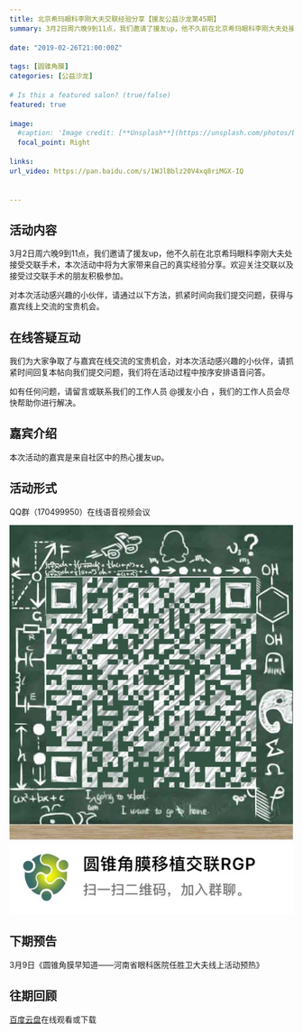 ```yaml
---
title: 北京希玛眼科李刚大夫交联经验分享【援友公益沙龙第45期】
summary: 3月2日周六晚9到11点，我们邀请了援友up，他不久前在北京希玛眼科李刚大夫处接受交联手术，本次活动中将为大家带来自己的真实经验分享。

date: "2019-02-26T21:00:00Z"

tags: [圆锥角膜]
categories: [公益沙龙]

# Is this a featured salon? (true/false)
featured: true

image:
  #caption: 'Image credit: [**Unsplash**](https://unsplash.com/photos/bzdhc5b3Bxs)'
  focal_point: Right

links:
url_video: https://pan.baidu.com/s/1WJlBblz20V4xq8riMGX-IQ


---
```


## 活动内容
3月2日周六晚9到11点，我们邀请了援友up，他不久前在北京希玛眼科李刚大夫处接受交联手术，本次活动中将为大家带来自己的真实经验分享。欢迎关注交联以及接受过交联手术的朋友积极参加。

对本次活动感兴趣的小伙伴，请通过以下方法，抓紧时间向我们提交问题，获得与嘉宾线上交流的宝贵机会。

## 在线答疑互动
我们为大家争取了与嘉宾在线交流的宝贵机会，对本次活动感兴趣的小伙伴，请抓紧时间回复本帖向我们提交问题，我们将在活动过程中按序安排语音问答。

如有任何问题，请留言或联系我们的工作人员 @援友小白  ，我们的工作人员会尽快帮助你进行解决。

## 嘉宾介绍
本次活动的嘉宾是来自社区中的热心援友up。

## 活动形式
QQ群（170499950）在线语音视频会议

![image](/img/45.png) 

## 下期预告
3月9日《圆锥角膜早知道——河南省眼科医院任胜卫大夫线上活动预热》

## 往期回顾
[百度云盘](https://pan.baidu.com/s/1WJlBblz20V4xq8riMGX-IQ)在线观看或下载